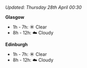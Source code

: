 *Updated: Thursday 28th April 00:30*

**Glasgow**

* 1h - 7h: :sunny: Clear
* 8h - 12h: :cloud: Cloudy

**Edinburgh**

* 1h - 7h: :sunny: Clear
* 8h - 12h: :cloud: Cloudy
